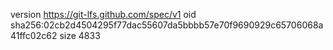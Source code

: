 version https://git-lfs.github.com/spec/v1
oid sha256:02cb2d4504295f77dac55607da5bbbb57e70f9690929c65706068a41ffc02c62
size 4833
